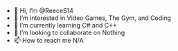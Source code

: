 - 👋 Hi, I’m @ReeceS14
- 👀 I’m interested in Video Games, The Gym, and Coding
- 🌱 I’m currently learning C# and C++
- 💞️ I’m looking to collaborate on Nothing 
- 📫 How to reach me N/A

<!---
ReeceS14/ReeceS14 is a ✨ special ✨ repository because its `README.md` (this file) appears on your GitHub profile.
You can click the Preview link to take a look at your changes.
--->
